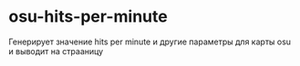 # osu-hits-per-minute


Генерирует значение hits per minute и другие параметры для карты osu и выводит на страаницу

